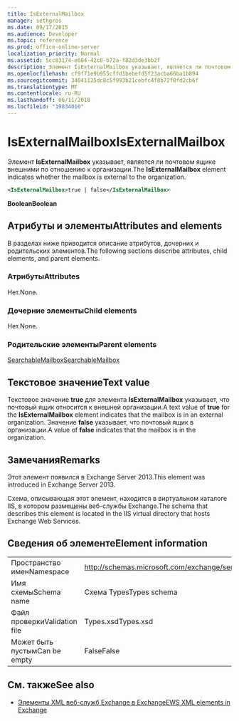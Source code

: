 ```yaml
---
title: IsExternalMailbox
manager: sethgros
ms.date: 09/17/2015
ms.audience: Developer
ms.topic: reference
ms.prod: office-online-server
localization_priority: Normal
ms.assetid: 5cc83174-e684-42c8-b72a-f82d3de3bb2f
description: Элемент IsExternalMailbox указывает, является ли почтовом ящике внешними по отношению к организации.
ms.openlocfilehash: cf9f71e9b955cffd1bebefd5f23acba66ba1b894
ms.sourcegitcommit: 34041125dc8c5f993b21cebfc4f8b72f0fd2cb6f
ms.translationtype: MT
ms.contentlocale: ru-RU
ms.lasthandoff: 06/11/2018
ms.locfileid: "19834010"
---
```

# <a name="isexternalmailbox"></a><span data-ttu-id="6cb9d-103">IsExternalMailbox</span><span class="sxs-lookup"><span data-stu-id="6cb9d-103">IsExternalMailbox</span></span>

<span data-ttu-id="6cb9d-104">Элемент **IsExternalMailbox** указывает, является ли почтовом ящике внешними по отношению к организации.</span><span class="sxs-lookup"><span data-stu-id="6cb9d-104">The **IsExternalMailbox** element indicates whether the mailbox is external to the organization.</span></span> 
  
```XML
<IsExternalMailbox>true | false</IsExternalMailbox>
```

 <span data-ttu-id="6cb9d-105">**Boolean**</span><span class="sxs-lookup"><span data-stu-id="6cb9d-105">**Boolean**</span></span>
## <a name="attributes-and-elements"></a><span data-ttu-id="6cb9d-106">Атрибуты и элементы</span><span class="sxs-lookup"><span data-stu-id="6cb9d-106">Attributes and elements</span></span>

<span data-ttu-id="6cb9d-107">В разделах ниже приводится описание атрибутов, дочерних и родительских элементов.</span><span class="sxs-lookup"><span data-stu-id="6cb9d-107">The following sections describe attributes, child elements, and parent elements.</span></span>
  
### <a name="attributes"></a><span data-ttu-id="6cb9d-108">Атрибуты</span><span class="sxs-lookup"><span data-stu-id="6cb9d-108">Attributes</span></span>

<span data-ttu-id="6cb9d-109">Нет.</span><span class="sxs-lookup"><span data-stu-id="6cb9d-109">None.</span></span>
  
### <a name="child-elements"></a><span data-ttu-id="6cb9d-110">Дочерние элементы</span><span class="sxs-lookup"><span data-stu-id="6cb9d-110">Child elements</span></span>

<span data-ttu-id="6cb9d-111">Нет.</span><span class="sxs-lookup"><span data-stu-id="6cb9d-111">None.</span></span>
  
### <a name="parent-elements"></a><span data-ttu-id="6cb9d-112">Родительские элементы</span><span class="sxs-lookup"><span data-stu-id="6cb9d-112">Parent elements</span></span>

[<span data-ttu-id="6cb9d-113">SearchableMailbox</span><span class="sxs-lookup"><span data-stu-id="6cb9d-113">SearchableMailbox</span></span>](searchablemailbox.md)
  
## <a name="text-value"></a><span data-ttu-id="6cb9d-114">Текстовое значение</span><span class="sxs-lookup"><span data-stu-id="6cb9d-114">Text value</span></span>

<span data-ttu-id="6cb9d-115">Текстовое значение **true** для элемента **IsExternalMailbox** указывает, что почтовый ящик относится к внешней организации.</span><span class="sxs-lookup"><span data-stu-id="6cb9d-115">A text value of **true** for the **IsExternalMailbox** element indicates that the mailbox is in an external organization.</span></span> <span data-ttu-id="6cb9d-116">Значение **false** указывает, что почтовый ящик в организации.</span><span class="sxs-lookup"><span data-stu-id="6cb9d-116">A value of **false** indicates that the mailbox is in the organization.</span></span> 
  
## <a name="remarks"></a><span data-ttu-id="6cb9d-117">Замечания</span><span class="sxs-lookup"><span data-stu-id="6cb9d-117">Remarks</span></span>

<span data-ttu-id="6cb9d-118">Этот элемент появился в Exchange Server 2013.</span><span class="sxs-lookup"><span data-stu-id="6cb9d-118">This element was introduced in Exchange Server 2013.</span></span>
  
<span data-ttu-id="6cb9d-119">Схема, описывающая этот элемент, находится в виртуальном каталоге IIS, в котором размещены веб-службы Exchange.</span><span class="sxs-lookup"><span data-stu-id="6cb9d-119">The schema that describes this element is located in the IIS virtual directory that hosts Exchange Web Services.</span></span>
  
## <a name="element-information"></a><span data-ttu-id="6cb9d-120">Сведения об элементе</span><span class="sxs-lookup"><span data-stu-id="6cb9d-120">Element information</span></span>

|||
|:-----|:-----|
|<span data-ttu-id="6cb9d-121">Пространство имен</span><span class="sxs-lookup"><span data-stu-id="6cb9d-121">Namespace</span></span>  <br/> |http://schemas.microsoft.com/exchange/services/2006/types  <br/> |
|<span data-ttu-id="6cb9d-122">Имя схемы</span><span class="sxs-lookup"><span data-stu-id="6cb9d-122">Schema name</span></span>  <br/> |<span data-ttu-id="6cb9d-123">Схема Types</span><span class="sxs-lookup"><span data-stu-id="6cb9d-123">Types schema</span></span>  <br/> |
|<span data-ttu-id="6cb9d-124">Файл проверки</span><span class="sxs-lookup"><span data-stu-id="6cb9d-124">Validation file</span></span>  <br/> |<span data-ttu-id="6cb9d-125">Types.xsd</span><span class="sxs-lookup"><span data-stu-id="6cb9d-125">Types.xsd</span></span>  <br/> |
|<span data-ttu-id="6cb9d-126">Может быть пустым</span><span class="sxs-lookup"><span data-stu-id="6cb9d-126">Can be empty</span></span>  <br/> |<span data-ttu-id="6cb9d-127">False</span><span class="sxs-lookup"><span data-stu-id="6cb9d-127">False</span></span>  <br/> |
   
## <a name="see-also"></a><span data-ttu-id="6cb9d-128">См. также</span><span class="sxs-lookup"><span data-stu-id="6cb9d-128">See also</span></span>



- [<span data-ttu-id="6cb9d-129">Элементы XML веб-служб Exchange в Exchange</span><span class="sxs-lookup"><span data-stu-id="6cb9d-129">EWS XML elements in Exchange</span></span>](ews-xml-elements-in-exchange.md)

